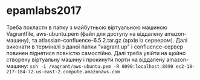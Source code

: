 # epamlabs2017
Треба покласти в папку з майбутньою віртуальною машиною Vagrantfile, aws-ubuntu.pem (файл для доступу на віддалену amazon-машину), та atlassian-confluence-6.5.2.tar.gz (архів із сервером). Далі виконати в терміналі з даної папки "vagrant up" і confluence-сервер повинен піднятися повністю самостійно.
Далі треба увійти на щойно створену віртуальну машину і прокинути порти на віддалену amazon-машину:
`ssh -i /vagrant/aws-ubuntu.pem -R 8090:localhost:8090 ec2-18-217-184-72.us-east-2.compute.amazonaws.com`

